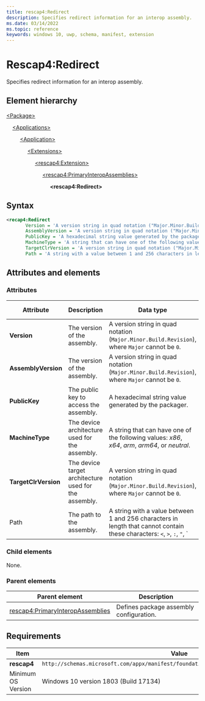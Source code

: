 ```yaml
---
title: rescap4:Redirect
description: Specifies redirect information for an interop assembly.
ms.date: 03/14/2022
ms.topic: reference
keywords: windows 10, uwp, schema, manifest, extension 
---
```


# Rescap4:Redirect

Specifies redirect information for an interop assembly.

## Element hierarchy

[\<Package\>](element-package.md)

&nbsp;&nbsp;&nbsp;&nbsp;[\<Applications\>](element-applications.md)

&nbsp;&nbsp;&nbsp;&nbsp; &nbsp;&nbsp;&nbsp;&nbsp;[\<Application\>](element-application.md)

&nbsp;&nbsp;&nbsp;&nbsp; &nbsp;&nbsp;&nbsp;&nbsp; &nbsp;&nbsp;&nbsp;&nbsp;[\<Extensions\>](element-1-extensions.md)

&nbsp;&nbsp;&nbsp;&nbsp; &nbsp;&nbsp;&nbsp;&nbsp; &nbsp;&nbsp;&nbsp;&nbsp; &nbsp;&nbsp;&nbsp;&nbsp;[\<rescap4:Extension\>](element-rescap4-extension.md)

&nbsp;&nbsp;&nbsp;&nbsp; &nbsp;&nbsp;&nbsp;&nbsp; &nbsp;&nbsp;&nbsp;&nbsp; &nbsp;&nbsp;&nbsp;&nbsp; &nbsp;&nbsp;&nbsp;&nbsp;[\<rescap4:PrimaryInteropAssemblies\>](element-rescap4-primaryinteropassemblies.md)

&nbsp;&nbsp;&nbsp;&nbsp; &nbsp;&nbsp;&nbsp;&nbsp; &nbsp;&nbsp;&nbsp;&nbsp; &nbsp;&nbsp;&nbsp;&nbsp; &nbsp;&nbsp;&nbsp;&nbsp; &nbsp;&nbsp;&nbsp;&nbsp;**\<rescap4:Redirect\>**

## Syntax

```xml
<recap4:Redirect
       Version = 'A version string in quad notation ("Major.Minor.Build.Revision"), where Major cannot be 0.'
       AssemblyVersion = 'A version string in quad notation ("Major.Minor.Build.Revision"), where Major cannot be 0.'
       PublicKey = 'A hexadecimal string value generated by the packager.'
       MachineType = 'A string that can have one of the following values: "x86", "x64", "arm", "arm64", or "neutral".'
       TargetClrVersion = 'A version string in quad notation ("Major.Minor.Build.Revision"), where Major cannot be 0.'
       Path = 'A string with a value between 1 and 256 characters in length that cannot contain these characters: <, >, :, ", |, ?, or *.' />
```

## Attributes and elements

### Attributes

| Attribute | Description | Data type | Required | Default value |
|-|-|-|-|-|
| **Version** | The version of the assembly. | A version string in quad notation (`Major.Minor.Build.Revision`), where `Major` cannot be `0`. | Yes |  |
| **AssemblyVersion** | The version of the assembly. | A version string in quad notation (`Major.Minor.Build.Revision`), where `Major` cannot be `0`. | Yes |  |
| **PublicKey** | The public key to access the assembly. | A hexadecimal string value generated by the packager. | Yes |  |
| **MachineType** | The device architecture used for the assembly. | A string that can have one of the following values: *x86*, *x64*, *arm*, *arm64*, or *neutral*. | Yes |  |
| **TargetClrVersion** | The device target architecture used for the assembly. | A version string in quad notation (`Major.Minor.Build.Revision`), where `Major` cannot be `0`. | Yes |  |
| Path | The path to the assembly. | A string with a value between 1 and 256 characters in length that cannot contain these characters: `<`, `>`, `:`, `"`, `|`, `?`, or `*`. | Yes |  |

### Child elements

None.

### Parent elements

| Parent element | Description |
|-|-|
| [rescap4:PrimaryInteropAssemblies](element-rescap4-primaryinteropassemblies.md) | Defines package assembly configuration. |

## Requirements

| Item | Value |
|--|--|
| **rescap4** | `http://schemas.microsoft.com/appx/manifest/foundation/windows10/restrictedcapabilities/4` |
| Minimum OS Version | Windows 10 version 1803 (Build 17134) |
